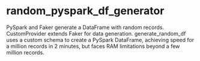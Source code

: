 # random_pyspark_df_generator
PySpark and Faker generate a DataFrame with random records. CustomProvider extends Faker for data generation. generate_random_df uses a custom schema to create a PySpark DataFrame, achieving speed for a million records in 2 minutes, but faces RAM limitations beyond a few million records.
